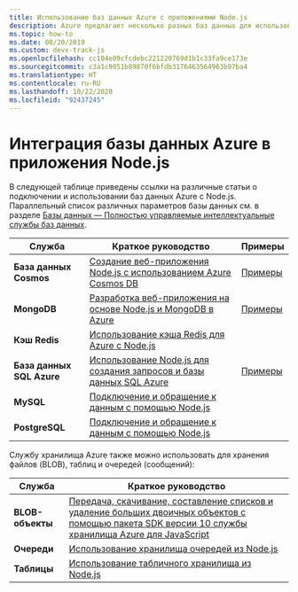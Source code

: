 ```yaml
---
title: Использование баз данных Azure с приложениями Node.js
description: Azure предлагает несколько разных баз данных для использования с веб-приложениями и другими приложениям Node.js.
ms.topic: how-to
ms.date: 08/20/2019
ms.custom: devx-track-js
ms.openlocfilehash: cc104e09cfcdebc221220769d1b1c33fa9ce173e
ms.sourcegitcommit: c3a1c9051b89870f6bfdb3176463564963b97ba4
ms.translationtype: HT
ms.contentlocale: ru-RU
ms.lasthandoff: 10/22/2020
ms.locfileid: "92437245"
---
```

# <a name="how-to-integrate-azure-databases-in-nodejs-apps"></a>Интеграция базы данных Azure в приложения Node.js

В следующей таблице приведены ссылки на различные статьи о подключении и использовании баз данных Azure с Node.js. Параллельный список различных параметров базы данных см. в разделе [Базы данных — Полностью управляемые интеллектуальные службы баз данных](https://azure.microsoft.com/product-categories/databases/).

| Служба | Краткое руководство | Примеры |
| --- | --- | --- |
| **База данных Cosmos** | [Создание веб-приложения Node.js с использованием Azure Cosmos DB](/azure/cosmos-db/create-sql-api-nodejs) | [Примеры](/samples/browse/?languages=javascript%252cnodejs&products=azure-cosmos-db) |
| **MongoDB** | [Разработка веб-приложения на основе Node.js и MongoDB в Azure](/azure/app-service-web/app-service-web-tutorial-nodejs-mongodb-app) | [Примеры](/samples/browse/?languages=javascript%252cnodejs&term=Mongo%2bDB) |
| **Кэш Redis** | [Использование кэша Redis для Azure с Node.js](/azure/redis-cache/cache-nodejs-get-started) | |
| **База данных SQL Azure** | [Использование Node.js для создания запросов и базы данных SQL Azure](/azure/sql-database/sql-database-connect-query-nodejs) | [Примеры](/samples/browse/?languages=javascript%252cnodejs&products=azure-sql-database) | |
| **MySQL** | [Подключение и обращение к данным с помощью Node.js](/azure/mysql/connect-nodejs) | |
| **PostgreSQL** | [Подключение и обращение к данным с помощью Node.js](/azure/postgresql/connect-nodejs) | |

Службу хранилища Azure также можно использовать для хранения файлов (BLOB), таблиц и очередей (сообщений):

| Служба | Краткое руководство |
| --- | --- |
| **BLOB-объекты** | [Передача, скачивание, составление списков и удаление больших двоичных объектов с помощью пакета SDK версии 10 службы хранилища Azure для JavaScript](/azure/storage/blobs/storage-quickstart-blobs-nodejs-v10) |
| **Очереди** | [Использование хранилища очередей из Node.js](/azure/storage/queues/storage-nodejs-how-to-use-queues) |
| **Таблицы** | [Использование табличного хранилища из Node.js](/azure/cosmos-db/table-storage-how-to-use-nodejs) |